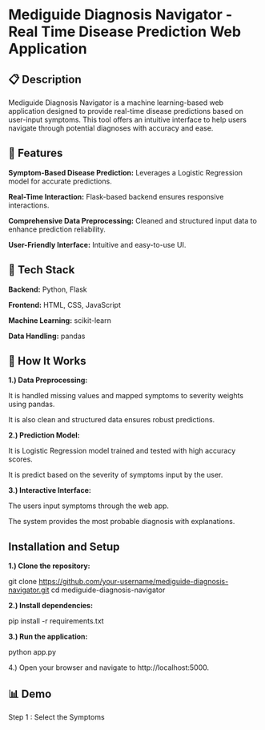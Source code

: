 
# Mediguide Diagnosis Navigator - Real Time Disease Prediction  Web Application






## 📋 Description
Mediguide Diagnosis Navigator is a machine learning-based web application designed to provide real-time disease predictions based on user-input symptoms. This tool offers an intuitive interface to help users navigate through potential diagnoses with accuracy and ease.


## 🚀 Features

**Symptom-Based Disease Prediction:**
Leverages a Logistic Regression model for accurate predictions.


**Real-Time Interaction:** Flask-based backend ensures responsive interactions.

**Comprehensive Data Preprocessing:** Cleaned and structured input data to enhance prediction reliability.

**User-Friendly Interface:** Intuitive and easy-to-use UI.
## 🔧 Tech Stack

**Backend:** Python, Flask

**Frontend:** HTML, CSS, JavaScript

**Machine Learning:** scikit-learn

**Data Handling:** pandas
## 🧠 How It Works

**1.) Data Preprocessing:**

It is handled missing values and mapped symptoms to severity weights using pandas.

It is also clean and structured data ensures robust predictions.

**2.) Prediction Model:**

It is Logistic Regression model trained and tested with high accuracy scores.

It is predict based on the severity of symptoms input by the user.

**3.) Interactive Interface:**

The users input symptoms through the web app.

The system provides the most probable diagnosis with explanations.
## Installation and Setup

**1.) Clone the repository:**

git clone https://github.com/your-username/mediguide-diagnosis-navigator.git
cd mediguide-diagnosis-navigator

**2.) Install dependencies:**

pip install -r requirements.txt

**3.) Run the application:**

python app.py

4.) Open your browser and navigate to http://localhost:5000.
## 📊 Demo

Step 1 : Select the Symptoms

